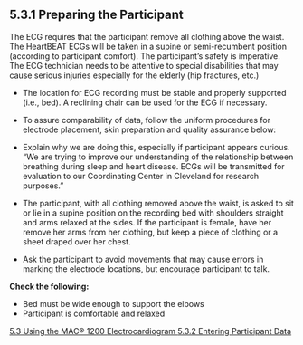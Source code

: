 ## 5.3.1 Preparing the Participant

The ECG requires that the participant remove all clothing above the waist. The HeartBEAT ECGs will be taken in a supine or semi-recumbent position (according to participant comfort).  The participant’s safety is imperative. The ECG technician needs to be attentive to special disabilities that may cause serious injuries especially for the elderly (hip fractures, etc.)

* The location for ECG recording must be stable and properly supported (i.e., bed). A reclining chair can be used for the ECG if necessary.

* To assure comparability of data, follow the uniform procedures for electrode placement, skin preparation and quality assurance below:

* Explain why we are doing this, especially if participant appears curious. “We are trying to improve our understanding of the relationship between breathing during sleep and heart disease. ECGs will be transmitted for evaluation to our Coordinating Center in Cleveland for research purposes.”

* The participant, with all clothing removed above the waist, is asked to sit or lie in a supine position on the recording bed with shoulders straight and arms relaxed at the sides. If the participant is female, have her remove her arms from her clothing, but keep a piece of clothing or a sheet draped over her chest.

* Ask the participant to avoid movements that may cause errors in marking the electrode locations, but encourage participant to talk.

**Check the following:**

* Bed must be wide enough to support the elbows
* Participant is comfortable and relaxed


<div class="center">
<div class="btn-group">
  <a href=":pages_path:/manuals/ecg/5-03-00-using-mac-1200.md" class="btn btn-default">
    <span class="glyphicon glyphicon-chevron-left"></span>
    5.3 Using the MAC® 1200
  </a>

  <a href=":pages_path:/manuals/ecg" class="btn btn-default">
    <span class="glyphicon glyphicon-chevron-up"></span>
    Electrocardiogram
  </a>

  <a href=":pages_path:/manuals/ecg/5-03-02-entering-ppt-data.md" class="btn btn-success">
    5.3.2 Entering Participant Data
    <span class="glyphicon glyphicon-chevron-right"></span>
  </a>
</div>
</div>
